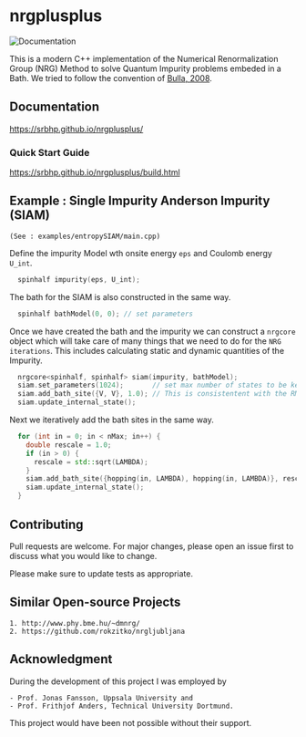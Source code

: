 # nrgplusplus

![Documentation](https://github.com/srbhp/nrgplusplus/actions/workflows/cmake.yml/badge.svg)

This is a modern C++ implementation of the 
Numerical Renormalization Group (NRG) Method 
to  solve Quantum Impurity problems embeded in a Bath. 
We tried to follow the convention of 
[Bulla, 2008](https://doi.org/10.1103/RevModPhys.80.395). 

##  Documentation
https://srbhp.github.io/nrgplusplus/


### Quick Start Guide
https://srbhp.github.io/nrgplusplus/build.html




## Example : Single Impurity Anderson Impurity (SIAM)
    (See : examples/entropySIAM/main.cpp)

Define the impurity Model wth onsite energy `eps` and Coulomb energy `U_int`. 

```cpp
  spinhalf impurity(eps, U_int);
```

The bath for the SIAM is also constructed in the same way. 

```cpp
  spinhalf bathModel(0, 0); // set parameters
```

Once we have created the bath and the impurity we can 
construct a `nrgcore` object which will take care of 
many things that we need to do for the `NRG iterations`.
This includes calculating static and dynamic quantities
of the Impurity.

```cpp
  nrgcore<spinhalf, spinhalf> siam(impurity, bathModel);
  siam.set_parameters(1024);       // set max number of states to be kept
  siam.add_bath_site({V, V}, 1.0); // This is consistentent with the RMP paper. V is the coupling og the impurity and first bath site. 
  siam.update_internal_state();
```
Next we iteratively add the bath sites in the same way. 

```cpp
  for (int in = 0; in < nMax; in++) {
    double rescale = 1.0;
    if (in > 0) {
      rescale = std::sqrt(LAMBDA);
    }
    siam.add_bath_site({hopping(in, LAMBDA), hopping(in, LAMBDA)}, rescale);
    siam.update_internal_state();
  }
```



## Contributing

Pull requests are welcome. For major changes, please open an issue first
to discuss what you would like to change.

Please make sure to update tests as appropriate.

## Similar Open-source Projects 

    1. http://www.phy.bme.hu/~dmnrg/
    2. https://github.com/rokzitko/nrgljubljana

## Acknowledgment

During the development of this project I was employed by

    - Prof. Jonas Fansson, Uppsala University and 
    - Prof. Frithjof Anders, Technical University Dortmund.
This project would have been not possible without their support. 
